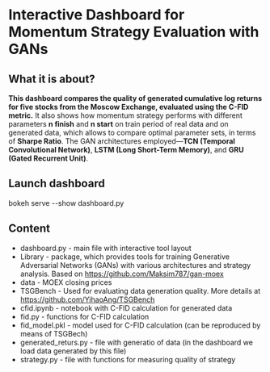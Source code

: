 # Interactive Dashboard for Momentum Strategy Evaluation with GANs 

## What it is about?
<strong>This dashboard compares the quality of generated cumulative log 
returns for five stocks from the Moscow Exchange, evaluated using the 
C-FID metric.</strong> It also shows how momentum strategy performs with 
different parameters <strong>n finish</strong> and <strong>n start</strong>
 on train period of real data and on generated data, which allows to compare 
 optimal parameter sets, in terms of <strong>Sharpe Ratio</strong>. The GAN 
 architectures employed—<strong>TCN (Temporal Convolutional Network)</strong>, 
 <strong>LSTM (Long Short-Term Memory)</strong>, and <strong>GRU 
 (Gated Recurrent Unit)</strong>.

## Launch dashboard

bokeh serve --show dashboard.py

## Content
* dashboard.py - main file with interactive tool layout
* Library - package, which provides tools for training 
Generative Adversarial Networks (GANs) with various architectures and strategy analysis. 
Based on https://github.com/Maksim787/gan-moex
* data - MOEX closing prices
* TSGBench - Used for evaluating data generation quality. More details at https://github.com/YihaoAng/TSGBench
* cfid.ipynb - notebook with C-FID calculation for generated data
* fid.py - functions for C-FID calculation
* fid_model.pkl - model used for C-FID calculation (can be reproduced by means of TSGBech)
* generated_returs.py - file with generatio of data (in the dashboard we load data generated by this file)
* strategy.py - file with functions for measuring quality of strategy 